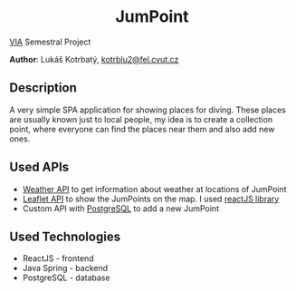 <h1 align="center" style="border-bottom: none;">JumPoint</h1>

[VIA](https://sites.google.com/a/via.felk.cvut.cz/via) Semestral Project

**Author**: Lukáš Kotrbatý, kotrblu2@fel.cvut.cz

## Description

A very simple SPA application for showing places for diving. These places are usually known just to local people, my idea is to create a collection point, where everyone can find the places near them and also add new ones.

## Used APIs

- [Weather API](https://openweathermap.org/api) to get information about weather at locations of JumPoint
- [Leaflet API](https://leafletjs.com/) to show the JumPoints on the map. I used [reactJS library](https://react-leaflet.js.org/)
- Custom API with [PostgreSQL](https://www.postgresql.org/) to add a new JumPoint

## Used Technologies

- ReactJS - frontend
- Java Spring - backend
- PostgreSQL - database
